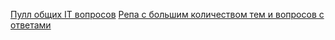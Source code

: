 [Пулл общих IT вопросов](https://folko.gitbook.io/podgotovka-k-sobesedovaniyu/)
[Репа с большим количеством тем и вопросов с ответами](https://github.com/aleksandr-mulyavin/java_interview_questions/tree/main)